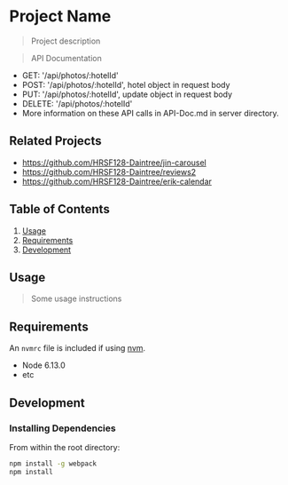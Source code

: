 # Project Name

> Project description

> API Documentation
  - GET: '/api/photos/:hotelId'
  - POST: '/api/photos/:hotelId', hotel object in request body
  - PUT: '/api/photos/:hotelId', update object in request body
  - DELETE: '/api/photos/:hotelId'
  - More information on these API calls in API-Doc.md in server directory.

## Related Projects

  - https://github.com/HRSF128-Daintree/jin-carousel
  - https://github.com/HRSF128-Daintree/reviews2
  - https://github.com/HRSF128-Daintree/erik-calendar

## Table of Contents

1. [Usage](#Usage)
1. [Requirements](#requirements)
1. [Development](#development)

## Usage

> Some usage instructions

## Requirements

An `nvmrc` file is included if using [nvm](https://github.com/creationix/nvm).

- Node 6.13.0
- etc

## Development

### Installing Dependencies

From within the root directory:

```sh
npm install -g webpack
npm install
```

